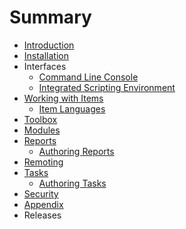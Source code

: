 # Summary

* [Introduction](README.md)
* [Installation](installation.md)
* Interfaces
   * [Command Line Console](console.md)
   * [Integrated Scripting Environment](scripting.md)
* [Working with Items](working_with_items.md)
   * [Item Languages](item_languages.md)
* [Toolbox](toolbox.md)
* [Modules](modules.md)
* [Reports](reports.md)
   * [Authoring Reports](authoring_reports.md)
* [Remoting](remoting.md)
* [Tasks](tasks.md)
   * [Authoring Tasks](authoring_tasks.md)
* [Security](security.md)
* [Appendix](appendix.md)
* Releases

